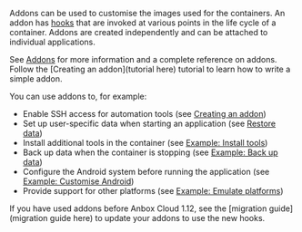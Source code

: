 Addons can be used to customise the images used for the containers. An addon has [hooks](tbd#hooks) that are invoked at various points in the life cycle of a container. Addons are created independently and can be attached to individual applications.

See [Addons](tbd) for more information and a complete reference on addons. Follow the [Creating an addon](tutorial here) tutorial to learn how to write a simple addon.

You can use addons to, for example:
- Enable SSH access for automation tools (see [Creating an addon](tbd))
- Set up user-specific data when starting an application (see [Restore data](tbd#restore))
- Install additional tools in the container (see [Example: Install tools](tbd))
- Back up data when the container is stopping (see [Example: Back up data](tbd))
- Configure the Android system before running the application (see [Example: Customise Android](tbd))
- Provide support for other platforms (see [Example: Emulate platforms](tbd))

If you have used addons before Anbox Cloud 1.12, see the [migration guide](migration guide here) to update your addons to use the new hooks.
